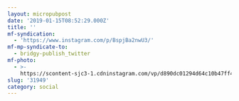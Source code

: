 ```yaml
---
layout: micropubpost
date: '2019-01-15T08:52:29.000Z'
title: ''
mf-syndication:
  - 'https://www.instagram.com/p/BspjBa2nwU3/'
mf-mp-syndicate-to:
  - bridgy-publish_twitter
mf-photo:
  - >-
    https://scontent-sjc3-1.cdninstagram.com/vp/d890dc01294d64c10b47ff470e46a711/5CFF8057/t51.2885-15/e35/50039921_381174722659504_5124077115189739271_n.jpg?_nc_ht=scontent-sjc3-1.cdninstagram.com
slug: '31949'
category: social
---
```

